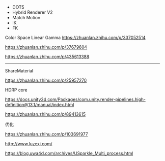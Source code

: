 


- DOTS
- Hybrid Renderer V2
- Match Motion
- IK
- FK


Color Space
Linear Gamma
https://zhuanlan.zhihu.com/p/337052514

https://zhuanlan.zhihu.com/p/37679604

https://zhuanlan.zhihu.com/p/435613388

---
ShareMaterial

https://zhuanlan.zhihu.com/p/25957270


HDRP core

https://docs.unity3d.com/Packages/com.unity.render-pipelines.high-definition@13.1/manual/index.html

https://zhuanlan.zhihu.com/p/89413615


优化

https://zhuanlan.zhihu.com/p/103691977



http://www.luzexi.com/

https://blog.uwa4d.com/archives/USparkle_Multi_process.html